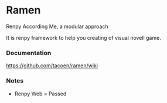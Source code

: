 # Ramen

Renpy According Me, a modular approach

It is renpy framework to help you creating of visual novell game.

### Documentation

https://github.com/tacoen/ramen/wiki

### Notes

 * Renpy Web = Passed